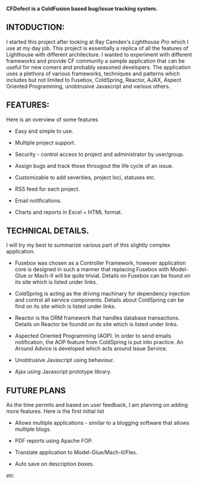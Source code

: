 **CFDefect is a ColdFusion  based bug/issue tracking system.**

## INTODUCTION: ##

I started this project after looking at Ray Camden's _Lighthouse Pro_ which I use at my day job. This project is essentially a replica of all the features of Lighthouse with different architecture. I wanted to experiment with different frameworks and provide CF community a sample application that can be useful for new comers and probably seasoned developers. The application uses a plethora of various frameworks, techniques and patterns which includes but not limited to Fusebox, ColdSpring, Reactor, AJAX, Aspect Oriented Programming, unobtrusive Javascript and various others.

## FEATURES: ##

Here is an overview of some features

  * Easy and simple to use.

  * Multiple project support.

  * Security - control access to project and administrator by user/group.

  * Assign bugs and track those througout the life cycle of an issue.

  * Customizable to add severities, project loci, statuses etc.

  * RSS feed for each project.

  * Email notifications.

  * Charts and reports in Excel + HTML format.

## TECHNICAL DETAILS. ##

I will try my best to summarize various part of this slightly complex application.

  * Fusebox was chosen as a Controller Framework, however application core is designed in such a manner that replacing Fusebox with Model-Glue or Mach-II will be quite trivial. Details on Fusebox can be found on its site which is listed under links.

  * ColdSpring is acting as the driving machinary for dependency injection and control all service components. Details about ColdSpring can be find on its site which is listed under links.

  * Reactor is the ORM framework that handles database transactions. Details on Reactor be foundd on its site which is listed under links.

  * Aspected Oriented Programming (AOP). In order to send emails notification, the AOP feature from ColdSpring is put into practice. An Around Advice is developed which acts around Issue Service.

  * Unobtrusive Javascript using behaviour.

  * Ajax using Javascript prototype library.

## FUTURE PLANS ##

As the time permits and based on user feedback, I am planning on adding more features.  Here is the first initial list

  * Allows multiple applications - similar to a blogging software that allows multiple blogs.

  * PDF reports using Apache FOP.

  * Translate application to Model-Glue/Mach-II/Flex.

  * Auto save on description boxes.

etc